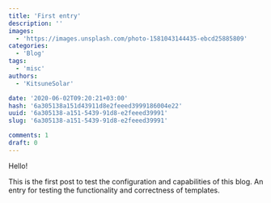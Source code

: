 ```yaml
---
title: 'First entry'
description: ''
images:
  - 'https://images.unsplash.com/photo-1581043144435-ebcd25885809'
categories:
  - 'Blog'
tags:
  - 'misc'
authors:
  - 'KitsuneSolar'

date: '2020-06-02T09:20:21+03:00'
hash: '6a305138a151d43911d8e2feeed3999186004e22'
uuid: '6a305138-a151-5439-91d8-e2feeed39991'
slug: '6a305138-a151-5439-91d8-e2feeed39991'

comments: 1
draft: 0
---
```


Hello!

<!--more-->

This is the first post to test the configuration and capabilities of this blog. An entry for testing the functionality and correctness of templates.
